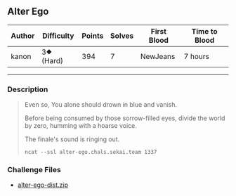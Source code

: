 ## Alter Ego

| Author | Difficulty | Points | Solves | First Blood | Time to Blood |
| ------ | ---------- | ------ | ------ | ----------- | ------------- |
| kanon  | 3⯁ (Hard)  | 394    | 7      | NewJeans    | 7 hours       |

---

### Description

<blockquote>

Even so, You alone should drown in blue and vanish.

Before being consumed by those sorrow-filled eyes, divide the world by zero, humming with a hoarse voice.

The finale's sound is ringing out.

`ncat --ssl alter-ego.chals.sekai.team 1337`

</blockquote>

### Challenge Files

- [alter-ego-dist.zip](dist)
